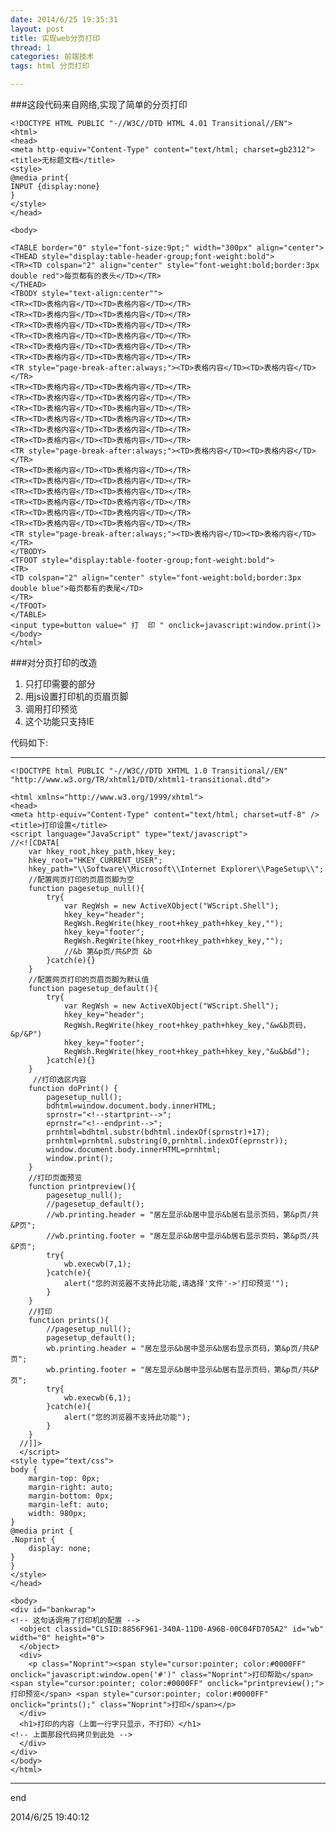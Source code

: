 ```yaml
---
date: 2014/6/25 19:35:31 
layout: post
title: 实现web分页打印
thread: 1
categories: 前端技术
tags: html 分页打印

---
```


###这段代码来自网络,实现了简单的分页打印

	<!DOCTYPE HTML PUBLIC "-//W3C//DTD HTML 4.01 Transitional//EN">
	<html>
	<head>
	<meta http-equiv="Content-Type" content="text/html; charset=gb2312">
	<title>无标题文档</title>
	<style>
	@media print{
	INPUT {display:none}
	}
	</style>
	</head>
	
	<body>
	
	<TABLE border="0" style="font-size:9pt;" width="300px" align="center">
	<THEAD style="display:table-header-group;font-weight:bold">
	<TR><TD colspan="2" align="center" style="font-weight:bold;border:3px double red">每页都有的表头</TD></TR>
	</THEAD>
	<TBODY style="text-align:center"">
	<TR><TD>表格内容</TD><TD>表格内容</TD></TR>
	<TR><TD>表格内容</TD><TD>表格内容</TD></TR>
	<TR><TD>表格内容</TD><TD>表格内容</TD></TR>
	<TR><TD>表格内容</TD><TD>表格内容</TD></TR>
	<TR><TD>表格内容</TD><TD>表格内容</TD></TR>
	<TR><TD>表格内容</TD><TD>表格内容</TD></TR>
	<TR style="page-break-after:always;"><TD>表格内容</TD><TD>表格内容</TD></TR>
	<TR><TD>表格内容</TD><TD>表格内容</TD></TR>
	<TR><TD>表格内容</TD><TD>表格内容</TD></TR>
	<TR><TD>表格内容</TD><TD>表格内容</TD></TR>
	<TR><TD>表格内容</TD><TD>表格内容</TD></TR>
	<TR><TD>表格内容</TD><TD>表格内容</TD></TR>
	<TR><TD>表格内容</TD><TD>表格内容</TD></TR>
	<TR style="page-break-after:always;"><TD>表格内容</TD><TD>表格内容</TD></TR>
	<TR><TD>表格内容</TD><TD>表格内容</TD></TR>
	<TR><TD>表格内容</TD><TD>表格内容</TD></TR>
	<TR><TD>表格内容</TD><TD>表格内容</TD></TR>
	<TR><TD>表格内容</TD><TD>表格内容</TD></TR>
	<TR><TD>表格内容</TD><TD>表格内容</TD></TR>
	<TR><TD>表格内容</TD><TD>表格内容</TD></TR>
	<TR style="page-break-after:always;"><TD>表格内容</TD><TD>表格内容</TD></TR>
	</TBODY>
	<TFOOT style="display:table-footer-group;font-weight:bold">
	<TR>
	<TD colspan="2" align="center" style="font-weight:bold;border:3px double blue">每页都有的表尾</TD>
	</TR>
	</TFOOT>
	</TABLE>
	<input type=button value=" 打  印 " onclick=javascript:window.print()>
	</body>
	</html>

###对分页打印的改造

1. 只打印需要的部分
2. 用js设置打印机的页眉页脚
3. 调用打印预览
4. 这个功能只支持IE

代码如下:

-------------------

	<!DOCTYPE html PUBLIC "-//W3C//DTD XHTML 1.0 Transitional//EN"
    "http://www.w3.org/TR/xhtml1/DTD/xhtml1-transitional.dtd">
	
	<html xmlns="http://www.w3.org/1999/xhtml">
	<head>
	<meta http-equiv="Content-Type" content="text/html; charset=utf-8" />
	<title>打印设置</title>
	<script language="JavaScript" type="text/javascript">
	//<![CDATA[
	    var hkey_root,hkey_path,hkey_key;
	    hkey_root="HKEY_CURRENT_USER";
	    hkey_path="\\Software\\Microsoft\\Internet Explorer\\PageSetup\\";
	    //配置网页打印的页眉页脚为空
	    function pagesetup_null(){   
	        try{
	            var RegWsh = new ActiveXObject("WScript.Shell");           
	            hkey_key="header";           
	            RegWsh.RegWrite(hkey_root+hkey_path+hkey_key,"");
	            hkey_key="footer";
	            RegWsh.RegWrite(hkey_root+hkey_path+hkey_key,"");
	            //&b 第&p页/共&P页 &b
	        }catch(e){}
	    }
	    //配置网页打印的页眉页脚为默认值
	    function pagesetup_default(){
	        try{
	            var RegWsh = new ActiveXObject("WScript.Shell");
	            hkey_key="header";
	            RegWsh.RegWrite(hkey_root+hkey_path+hkey_key,"&w&b页码，&p/&P")
	            hkey_key="footer";
	            RegWsh.RegWrite(hkey_root+hkey_path+hkey_key,"&u&b&d");
	        }catch(e){}
	    }   
	     //打印选区内容
	    function doPrint() {
	        pagesetup_null();
	        bdhtml=window.document.body.innerHTML; 
	        sprnstr="<!--startprint-->"; 
	        eprnstr="<!--endprint-->"; 
	        prnhtml=bdhtml.substr(bdhtml.indexOf(sprnstr)+17); 
	        prnhtml=prnhtml.substring(0,prnhtml.indexOf(eprnstr)); 
	        window.document.body.innerHTML=prnhtml; 
	        window.print(); 
	    }
	    //打印页面预览
	    function printpreview(){
	        pagesetup_null();
	        //pagesetup_default();
	        //wb.printing.header = "居左显示&b居中显示&b居右显示页码，第&p页/共&P页";
	        //wb.printing.footer = "居左显示&b居中显示&b居右显示页码，第&p页/共&P页";
	        try{
	            wb.execwb(7,1);
	        }catch(e){
	            alert("您的浏览器不支持此功能,请选择'文件'->'打印预览'");
	        }
	    }
	    //打印
	    function prints(){
	        //pagesetup_null();
	        pagesetup_default();
	        wb.printing.header = "居左显示&b居中显示&b居右显示页码，第&p页/共&P页";
	        wb.printing.footer = "居左显示&b居中显示&b居右显示页码，第&p页/共&P页";
	        try{
	            wb.execwb(6,1);
	        }catch(e){
	            alert("您的浏览器不支持此功能");
	        }
	    }
	  //]]>
	  </script>
	<style type="text/css">
	body {
		margin-top: 0px;
		margin-right: auto;
		margin-bottom: 0px;
		margin-left: auto;
		width: 980px;
	}
	@media print {
	.Noprint {
		display: none;
	}
	}
	</style>
	</head>
	
	<body>
	<div id="bankwrap">
	<!-- 这句话调用了打印机的配置 -->
	  <object classid="CLSID:8856F961-340A-11D0-A96B-00C04FD705A2" id="wb" width="0" height="0">
	  </object>
	  <div>
	    <p class="Noprint"><span style="cursor:pointer; color:#0000FF" onclick="javascript:window.open('#')" class="Noprint">打印帮助</span> <span style="cursor:pointer; color:#0000FF" onclick="printpreview();">打印预览</span> <span style="cursor:pointer; color:#0000FF" onclick="prints();" class="Noprint">打印</span></p>
	  </div>
	  <h1>打印的内容（上面一行字只显示，不打印）</h1>
	<!-- 上面那段代码拷贝到此处 -->
	  </div>
	</div>
	</body>
	</html>

-------------

end

2014/6/25 19:40:12 
